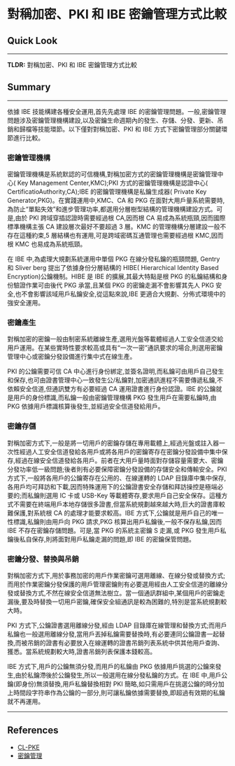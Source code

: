 # 對稱加密、PKI 和 IBE 密鑰管理方式比較


## Quick Look

---

**TLDR:** 對稱加密、PKI 和 IBE 密鑰管理方式比較

## Summary

---

依據 IBE 技能構建各種安全運用,首先先處理 IBE 的密鑰管理問題。一般,密鑰管理問題涉及密鑰管理機構建設,以及密鑰生命週期內的發生、存儲、分發、更新、吊銷和歸檔等技能環節。以下僅對對稱加密、PKI 和 IBE 方式下密鑰管理部分關鍵環節進行比較。

### 密鑰管理機構

密鑰管理機構是系統默認的可信機構,對稱加密方式的密鑰管理機構是密鑰管理中心( Key Management Center,KMC);PKI 方式的密鑰管理機構是認證中心( CertificatioAuthority,CA);IBE 的密鑰管理機構是私鑰生成器( Private Key Generator,PKG)。在實踐運用中,KMC、CA 和 PKG 在面對大用戶量系統需要時,為防止“單點失效”和進步管理功率,都選用分層樹型結構的管理機構建設方式。可是,由於 PKI 跨域穿插認證時需要經過根 CA,因而根 CA 易成為系統瓶頸,因而國際標準機構主張 CA 建設層次最好不要超過 3 層。KMC 的管理機構分層建設一般不存在這種約束,5 層結構也有運用,可是跨域密碼互通管理也需要經過根 KMC,因而根 KMC 也易成為系統瓶頸。

在 IBE 中,為處理大規劃系統運用中單個 PKG 在線分發私鑰的瓶頸問題, Gentry 和 Sliver berg 提出了依據身份分層結構的 HIBE( Hierarchical Identity Based Encryption)公鑰機制。HIBE 是 IBE 的擴展,其最大特點是根 PKG 的私鑰結構和身份驗證作業可由後代 PKG 承當,且某個 PKG 的密鑰走漏不會影響其先人 PKG 安全,也不會影響該域用戶私鑰安全,從這點來說,IBE 更適合大規劃、分佈式環境中的強安全運用。

### 密鑰產生

對稱加密的密鑰一般由制密系統離線生產,選用光盤等載體經過人工安全信道交給用戶運用。在某些實時性要求較高或具有“一次一密”通訊要求的場合,則選用密鑰管理中心或密鑰分發設備進行集中式在線生產。

PKI 的公鑰需要可信 CA 中心進行身份綁定,並簽名證明,而私鑰可由用戶自己發生和保存,也可由證書管理中心一致發生公/私鑰對,加密通訊進程不需要傳遞私鑰,不依賴安全信道,但通訊雙方有必要經過 CA 運用證書進行身份認證。IBE 的公鑰就是用戶的身份標識,而私鑰一般由密鑰管理機構 PKG 發生用戶在需要私鑰時,由 PKG 依據用戶標識核算後發生,並經過安全信道發給用戶。

### 密鑰存儲

對稱加密方式下,一般是將一切用戶的密鑰存儲在專用載體上,經過光盤或註入器一次性經過人工安全信道發給各用戶或將各用戶的密鑰寄存在密鑰分發設備中集中保存,經過在線安全信道發給各用戶。前者在大用戶量時面對存儲容量需要大、密鑰分發功率低一級問題;後者則有必要保障密鑰分發設備的存儲安全和傳輸安全。PKI 方式下,一般將各用戶的公鑰寄存在公用的、在線運轉的 LDAP 目錄庫中集中保存,各用戶均可拜訪和下載,因而特殊運用下的公鑰證書安全存儲和拜訪操控是極端必要的;而私鑰則選用 IC 卡或 USB-Key 等載體寄存,要求用戶自己安全保存。這種方式不需要在終端用戶本地存儲很多證書,但當系統規劃越來越大時,巨大的證書庫較難保護,對系統根 CA 的處理才能要求較高。IBE 方式下,公鑰就是用戶自己的唯一性標識,私鑰則由用戶向 PKG 請求,PKG 核算出用戶私鑰後,一般不保存私鑰,因而 IBE 不存在密鑰存儲問題。可是,當 PKG 的系統主密鑰 S 走漏,或 PKG 發生用戶私鑰後私自保存,則將面對用戶私鑰走漏的問題,即 IBE 的密鑰保管問題。

### 密鑰分發、替換與吊銷

對稱加密方式下,用於事務加密的用戶作業密鑰可選用離線、在線分發或替換方式;而用於作業密鑰分發保護的用戶管理密鑰則有必要選用經由人工安全信道的離線分發或替換方式,不然在線安全信道無法樹立。當一個通訊群組中,某個用戶的密鑰走漏後,要及時替換一切用戶密鑰,確保安全組通訊是較為困難的,特別是當系統規劃較大時。

PKI 方式下,公鑰證書選用離線分發,經由 LDAP 目錄庫在線管理和替換方式;而用戶私鑰也一般選用離線分發,當用戶丟掉私鑰需要替換時,有必要連同公鑰證書一起替換,而被吊銷的證書有必要放入在線運轉的證書吊銷列表系統中供其他用戶查詢、獲悉。當系統規劃較大時,證書吊銷列表保護本錢較高。

IBE 方式下,用戶的公鑰無須分發,而用戶的私鑰由 PKG 依據用戶挑選的公鑰來發生,由於私鑰滯後於公鑰發生,所以一般選用在線分發私鑰的方式。在 IBE 中,用戶公鑰(即身份)無須替換,用戶私鑰替換相對 PKI 簡略,如只需用戶在挑選公鑰的時分加上時間段字符串作為公鑰的一部分,則可讓私鑰依據需要替換,即超過有效期的私鑰就不再運用。

---

## References

- [CL-PKE](https://slideplayer.com/slide/4954200/)
- [密鑰管理](https://www.fisec.cn/423.html)
